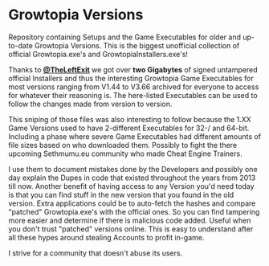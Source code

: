 # Growtopia Versions
Repository containing Setups and the Game Executables for older and up-to-date Growtopia Versions. This is the biggest unofficial collection of official Growtopia.exe's and GrowtopiaInstallers.exe's!

Thanks to [**@TheLeftExit**](https://github.com/TheLeftExit) we got over **two Gigabytes** of signed untampered official Installers and thus the interesting Growtopia Game Executables for most versions ranging from V1.44 to V3.66 archived for everyone to access for whatever their reasoning is. The here-listed Executables can be used to follow the changes made from version to version.

This sniping of those files was also interesting to follow because the 1.XX Game Versions used to have 2-different Executables for 32-/ and 64-bit. Including a phase where severe Game Executables had different amounts of file sizes based on who downloaded them. Possibly to fight the there upcoming Sethmumu.eu community who made Cheat Engine Trainers.

I use them to document mistakes done by the Developers and possibly one day explain the Dupes in code that existed throughout the years from 2013 till now. Another benefit of having access to any Version you'd need today is that you can find stuff in the new version that you found in the old version. Extra applications could be to auto-fetch the hashes and compare "patched" Growtopia.exe's with the official ones. So you can find tampering more easier and determine if there is malicious code added. Useful when you don't trust "patched" versions online. This is easy to understand after all these hypes around stealing Accounts to profit in-game.

I strive for a community that doesn't abuse its users.
